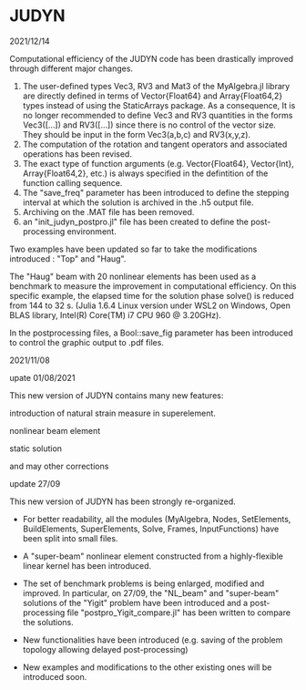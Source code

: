 # JUDYN

2021/12/14

Computational efficiency of the JUDYN code  has been drastically improved through different
 major changes.

1) The user-defined types Vec3, RV3 and Mat3 of the MyAlgebra.jl  library are directly defined
in terms of Vector{Float64} and Array{Float64,2} types instead of using the 
StaticArrays package. 
As a consequence, It is no longer recommended to define Vec3 and RV3 quantities 
in the forms Vec3([...]) and RV3([...]) since there is no control of the vector size. 
They should be input in the form Vec3(a,b,c) and RV3(x,y,z).
2) The computation of the rotation and tangent operators and associated operations has been revised.
3) The exact type of function arguments (e.g. Vector{Float64}, Vector{Int}, Array{Float64,2}, etc.) 
is always specified  in the defintition of the function calling sequence.
4) The "save_freq" parameter  has been introduced to define the stepping interval at which the solution 
is archived in the .h5 output file.
5) Archiving on the .MAT file has been removed. 
6) an "init_judyn_postpro.jl" file has been  created to define  the post-processing environment.

Two examples have been updated so far  to take the modifications introduced : "Top" and "Haug".

The "Haug" beam with 20 nonlinear elements has been used as a benchmark to measure the improvement
 in computational efficiency. On this specific example, the elapsed time for the solution phase solve()
 is reduced from 144 to 32 s. (Julia 1.6.4 Linux version under WSL2 on Windows, Open BLAS library, 
Intel(R) Core(TM) i7 CPU  960  @ 3.20GHz).

In the postprocessing files, a Bool::save_fig parameter has been introduced to control the graphic output 
to .pdf files.

2021/11/08 

upate 01/08/2021

This new version of JUDYN  contains many new features:

introduction of natural strain measure in superelement.

nonlinear beam element

static solution

and may other corrections

update 27/09

This new version of JUDYN has been strongly re-organized.

- For better readability, all the modules (MyAlgebra, Nodes, SetElements, BuildElements, SuperElements, Solve, Frames, InputFunctions)  have been split into small files.

- A "super-beam" nonlinear element constructed  from a highly-flexible linear kernel has been introduced.

- The set of benchmark problems is being enlarged, modified and improved. In particular, on 27/09,  the "NL_beam" and "super-beam" solutions of the "Yigit" problem have been introduced  and a post-processing file "postpro_Yigit_compare.jl"  has been written to compare the solutions.

- New functionalities have been introduced (e.g. saving of the problem topology allowing delayed post-processing)

- New examples and modifications to the other existing ones will be introduced soon.
